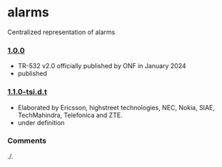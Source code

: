 # alarms
Centralized representation of alarms

### [1.0.0](../../tree/TR532v2_0)
- TR-532 v2.0 officially published by ONF in January 2024
- published

### [1.1.0-tsi.d.t](../../tree/tsi)
- Elaborated by Ericsson, highstreet technologies, NEC, Nokia, SIAE, TechMahindra, Telefonica and ZTE.
- under definition

### Comments
./.
